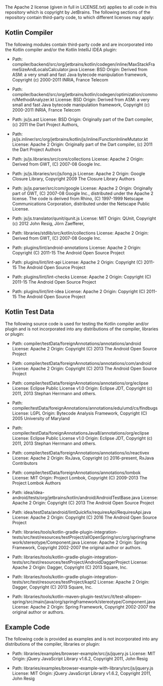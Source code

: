 The Apache 2 license (given in full in LICENSE.txt) applies to all code in this repository which is copyright
by JetBrains. The following sections of the repository contain third-party code, to which different licenses
may apply:

## Kotlin Compiler

The following modules contain third-party code and are incorporated into the Kotlin compiler and/or 
the Kotlin IntelliJ IDEA plugin:

 - Path: compiler/backend/src/org/jetbrains/kotlin/codegen/inline/MaxStackFrameSizeAndLocalsCalculator.java
   License: BSD
   Origin: Derived from ASM: a very small and fast Java bytecode manipulation framework, Copyright (c) 2000-2011 INRIA, France Telecom

 - Path: compiler/backend/src/org/jetbrains/kotlin/codegen/optimization/common/MethodAnalyzer.kt
   License: BSD
   Origin: Derived from ASM: a very small and fast Java bytecode manipulation framework, Copyright (c) 2000-2011 INRIA, France Telecom

 - Path: js/js.ast 
   License: BSD
   Origin: Originally part of the Dart compiler, (c) 2011 the Dart Project Authors,
   
 - Path: js/js.inliner/src/org/jetbrains/kotlin/js/inline/FunctionInlineMutator.kt 
   License: Apache 2
   Origin: Originally part of the Dart compiler, (c) 2011 the Dart Project Authors
   
 - Path: js/js.libraries/src/core/collections
   License: Apache 2
   Origin: Derived from GWT, (C) 2007-08 Google Inc.
 
 - Path: js/js.libraries/src/js/long.js
   License: Apache 2
   Origin: Google Closure Library, Copyright 2009 The Closure Library Authors
 
 - Path: js/js.parser/src/com/google
   License: Apache 2
   Origin: Originally part of GWT, (C) 2007-08 Google Inc., distributed under the Apache 2 license. The code 
   is derived from Rhino, (C) 1997-1999 Netscape Communications Corporation, distributed under the
   Netscape Public License.
   
 - Path: js/js.translator/qunit/qunit.js
   License: MIT
   Origin: QUnit, Copyright (c) 2012 John Resig, Jörn Zaefferer,
   
 - Path: libraries/stdlib/src/kotlin/collections
   License: Apache 2
   Origin: Derived from GWT, (C) 2007-08 Google Inc.

 - Path: plugins/lint/android-annotations
   License: Apache 2
   Origin: Copyright (C) 2011-15 The Android Open Source Project

 - Path: plugins/lint/lint-api
   License: Apache 2
   Origin: Copyright (C) 2011-15 The Android Open Source Project

 - Path: plugins/lint/lint-checks
   License: Apache 2
   Origin: Copyright (C) 2011-15 The Android Open Source Project

 - Path: plugins/lint/lint-idea
   License: Apache 2
   Origin: Copyright (C) 2011-15 The Android Open Source Project

## Kotlin Test Data

The following source code is used for testing the Kotlin compiler and/or plugin and is not incorporated into 
any distributions of the compiler, libraries or plugin:

 - Path: compiler/testData/foreignAnnotations/annotations/android
   License: Apache 2
   Origin: Copyright (C) 2013 The Android Open Source Project

 - Path: compiler/testData/foreignAnnotations/annotations/com/android
   License: Apache 2
   Origin: Copyright (C) 2013 The Android Open Source Project

 - Path: compiler/testData/foreignAnnotations/annotations/org/eclipse
   License: Eclipse Public License v1.0
   Origin: Eclipse JDT, Copyright (c) 2011, 2013 Stephan Herrmann and others.

 - Path: compiler/testData/foreignAnnotations/annotations/edu/umd/cs/findbugs
   License: LGPL
   Origin: Bytecode Analysis Framework, Copyright (C) 2005 University of Maryland
   
 - Path: compiler/testData/foreignAnnotationsJava8/annotations/org/eclipse
   License: Eclipse Public License v1.0
   Origin: Eclipse JDT, Copyright (c) 2011, 2013 Stephan Herrmann and others.

 - Path: compiler/testData/foreignAnnotations/annotations/io/reactivex
   License: Apache 2
   Origin: RxJava, Copyright (c) 2016-present, RxJava Contributors 
   
 - Path: compiler/testData/foreignAnnotations/annotations/lombok
   License: MIT
   Origin: Project Lombok, Copyright (C) 2009-2013 The Project Lombok Authors
 
 - Path: idea/idea-android/tests/org/jetbrains/kotlin/android/AndroidTestBase.java
   License: Apache 2
   Origin: Copyright (C) 2013 The Android Open Source Project
 
 - Path: idea/testData/android/lintQuickfix/requiresApi/RequiresApi.java
   License: Apache 2
   Origin: Copyright (C) 2016 The Android Open Source Project
   
 - Path: libraries/tools/kotlin-gradle-plugin-integration-tests/src/test/resources/testProject/allOpenSpring/src/org/springframework/stereotype/Component.java
   License: Apache 2
   Origin: Spring Framework, Copyright 2002-2007 the original author or authors.

 - Path: libraries/tools/kotlin-gradle-plugin-integration-tests/src/test/resources/testProject/AndroidDaggerProject
   License: Apache 2
   Origin: Dagger, Copyright (C) 2013 Square, Inc.

 - Path: libraries/tools/kotlin-gradle-plugin-integration-tests/src/test/resources/testProject/kapt2
   License: Apache 2
   Origin: Dagger, Copyright (C) 2013 Square, Inc.
 
 - Path: libraries/tools/kotlin-maven-plugin-test/src/it/test-allopen-spring/src/main/java/org/springframework/stereotype/Component.java
   License: Apache 2
   Origin: Spring Framework, Copyright 2002-2007 the original author or authors.

## Example Code

The following code is provided as examples and is not incorporated into 
any distributions of the compiler, libraries or plugin:

 - Path: libraries/examples/browser-example/src/js/jquery.js
   License: MIT
   Origin: jQuery JavaScript Library v1.6.2, Copyright 2011, John Resig
 
 - Path: libraries/examples/browser-example-with-library/src/js/jquery.js
   License: MIT
   Origin: jQuery JavaScript Library v1.6.2, Copyright 2011, John Resig
   